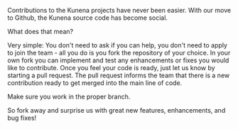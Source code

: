 Contributions to the Kunena projects have never been easier. With our move to Github, the Kunena source code has become social.

What does that mean?

Very simple: You don't need to ask if you can help, you don't need to apply to join the team - all you do is you fork the repository of your choice. In your own fork you can implement and test any enhancements or fixes you would like to contribute. Once you feel your code is ready, just let us know by starting a pull request. The pull request informs the team that there is a new contribution ready to get merged into the main line of code.

Make sure you work in the proper branch.

So fork away and surprise us with great new features, enhancements, and bug fixes!
